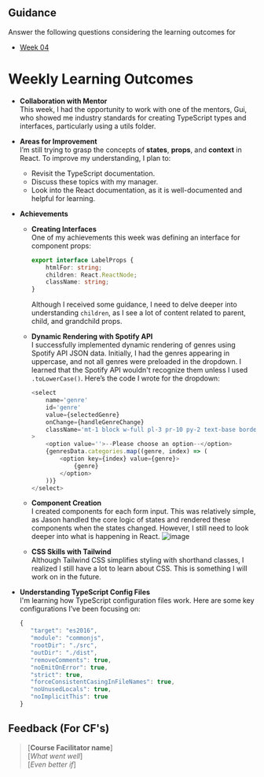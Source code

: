 ## Guidance
Answer the following questions considering the learning outcomes for
- [Week 04](https://learn.foundersandcoders.com/course/syllabus/developer/week04-project03-frontend/learning-outcomes/)


# Weekly Learning Outcomes

- **Collaboration with Mentor**  
  This week, I had the opportunity to work with one of the mentors, Gui, who showed me industry standards for creating TypeScript types and interfaces, particularly using a utils folder.

- **Areas for Improvement**  
  I’m still trying to grasp the concepts of **states**, **props**, and **context** in React. To improve my understanding, I plan to:
  - Revisit the TypeScript documentation.
  - Discuss these topics with my manager.
  - Look into the React documentation, as it is well-documented and helpful for learning.

- **Achievements**  
  - **Creating Interfaces**  
    One of my achievements this week was defining an interface for component props:
    ```typescript
    export interface LabelProps {
        htmlFor: string;
        children: React.ReactNode;
        className: string;
    }
    ```
    Although I received some guidance, I need to delve deeper into understanding `children`, as I see a lot of content related to parent, child, and grandchild props.

  - **Dynamic Rendering with Spotify API**  
    I successfully implemented dynamic rendering of genres using Spotify API JSON data. Initially, I had the genres appearing in uppercase, and not all genres were preloaded in the dropdown. I learned that the Spotify API wouldn't recognize them unless I used `.toLowerCase()`. Here’s the code I wrote for the dropdown:
    ```typescript
    <select
        name='genre'
        id='genre'
        value={selectedGenre}
        onChange={handleGenreChange}
        className='mt-1 block w-full pl-3 pr-10 py-2 text-base border-gray-300 focus:outline-none focus:ring-indigo-500 focus:border-indigo-500 sm:text-sm rounded-md'
    >
        <option value=''>--Please choose an option--</option>
        {genresData.categories.map((genre, index) => (
            <option key={index} value={genre}>
                {genre}
            </option>
        ))}
    </select>
    ```

  - **Component Creation**  
    I created components for each form input. This was relatively simple, as Jason handled the core logic of states and rendered these components when the states changed. However, I still need to look deeper into what is happening in React.
    ![image](https://github.com/user-attachments/assets/aafaf678-0756-40ea-8687-e57355f30d9e)


  - **CSS Skills with Tailwind**  
    Although Tailwind CSS simplifies styling with shorthand classes, I realized I still have a lot to learn about CSS. This is something I will work on in the future. 

- **Understanding TypeScript Config Files**  
  I'm learning how TypeScript configuration files work. Here are some key configurations I’ve been focusing on:
  ```typescript
  {
     "target": "es2016",
     "module": "commonjs",
     "rootDir": "./src",
     "outDir": "./dist",
     "removeComments": true,
     "noEmitOnError": true,
     "strict": true,
     "forceConsistentCasingInFileNames": true,
     "noUnusedLocals": true,
     "noImplicitThis": true
  }


## Feedback (For CF's)
> [**Course Facilitator name**]  
> [*What went well*]  
> [*Even better if*]

